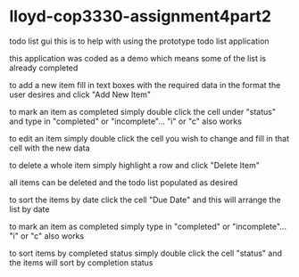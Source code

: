 # lloyd-cop3330-assignment4part2
todo list gui
this is to help with using the prototype todo list application

this application was coded as a demo which means some of the list is already completed

to add a new item fill in text boxes with the required data in the format the user desires and click "Add New Item"

to mark an item as completed simply double click the cell under "status" and type in "completed" or "incomplete"... "i" or "c" also works

to edit an item simply double click the cell you wish to change and fill in that cell with the new data 

to delete a whole item simply highlight a row and click "Delete Item"

all items can be deleted and the todo list populated as desired

to sort the items by date click the cell "Due Date" and this will arrange the list by date

to mark an item as completed simply type in "completed" or "incomplete"... "i" or "c" also works

to sort items by completed status simply double click the cell "status" and the items will sort by completion status
